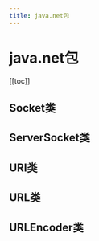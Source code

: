 ```yaml
---
title: java.net包
---
```


# java.net包

[[toc]]

## Socket类

## ServerSocket类

## URI类

## URL类

## URLEncoder类